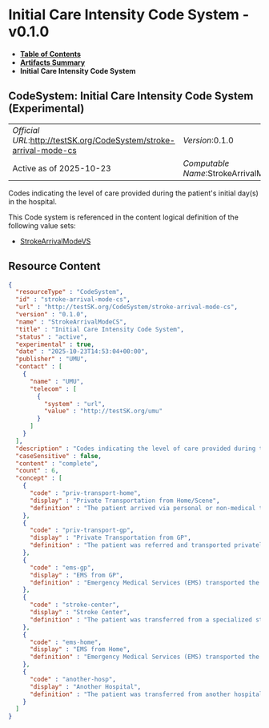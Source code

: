 # Initial Care Intensity Code System - v0.1.0

* [**Table of Contents**](toc.md)
* [**Artifacts Summary**](artifacts.md)
* **Initial Care Intensity Code System**

## CodeSystem: Initial Care Intensity Code System (Experimental) 

| | |
| :--- | :--- |
| *Official URL*:http://testSK.org/CodeSystem/stroke-arrival-mode-cs | *Version*:0.1.0 |
| Active as of 2025-10-23 | *Computable Name*:StrokeArrivalModeCS |

 
Codes indicating the level of care provided during the patient's initial day(s) in the hospital. 

 This Code system is referenced in the content logical definition of the following value sets: 

* [StrokeArrivalModeVS](ValueSet-stroke-arrival-mode-vs.md)



## Resource Content

```json
{
  "resourceType" : "CodeSystem",
  "id" : "stroke-arrival-mode-cs",
  "url" : "http://testSK.org/CodeSystem/stroke-arrival-mode-cs",
  "version" : "0.1.0",
  "name" : "StrokeArrivalModeCS",
  "title" : "Initial Care Intensity Code System",
  "status" : "active",
  "experimental" : true,
  "date" : "2025-10-23T14:53:04+00:00",
  "publisher" : "UMU",
  "contact" : [
    {
      "name" : "UMU",
      "telecom" : [
        {
          "system" : "url",
          "value" : "http://testSK.org/umu"
        }
      ]
    }
  ],
  "description" : "Codes indicating the level of care provided during the patient's initial day(s) in the hospital.",
  "caseSensitive" : false,
  "content" : "complete",
  "count" : 6,
  "concept" : [
    {
      "code" : "priv-transport-home",
      "display" : "Private Transportation from Home/Scene",
      "definition" : "The patient arrived via personal or non-medical transport from their home or directly from the scene of the incident."
    },
    {
      "code" : "priv-transport-gp",
      "display" : "Private Transportation from GP",
      "definition" : "The patient was referred and transported privately from GP."
    },
    {
      "code" : "ems-gp",
      "display" : "EMS from GP",
      "definition" : "Emergency Medical Services (EMS) transported the patient from GP."
    },
    {
      "code" : "stroke-center",
      "display" : "Stroke Center",
      "definition" : "The patient was transferred from a specialized stroke center, indicating prior specialized care"
    },
    {
      "code" : "ems-home",
      "display" : "EMS from Home",
      "definition" : "Emergency Medical Services (EMS) transported the patient from their home or directly from the scene where the stroke symptoms began."
    },
    {
      "code" : "another-hosp",
      "display" : "Another Hospital",
      "definition" : "The patient was transferred from another hospital"
    }
  ]
}

```
